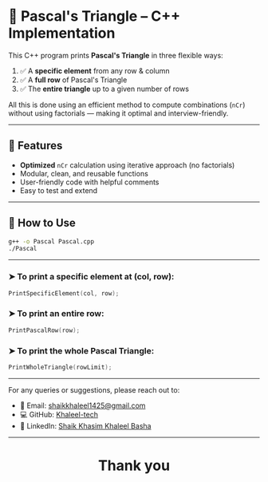 # 🔺 Pascal's Triangle – C++ Implementation

This C++ program prints **Pascal's Triangle** in three flexible ways:

1. ✅ A **specific element** from any row & column  
2. ✅ A **full row** of Pascal's Triangle  
3. ✅ The **entire triangle** up to a given number of rows  

All this is done using an efficient method to compute combinations (`nCr`) without using factorials — making it optimal and interview-friendly.

---

## 📌 Features

- **Optimized** `nCr` calculation using iterative approach (no factorials)
- Modular, clean, and reusable functions
- User-friendly code with helpful comments
- Easy to test and extend

---

## 🔧 How to Use

```bash
g++ -o Pascal Pascal.cpp
./Pascal
```

---
### ➤ To print a specific element at (col, row):
```cpp
PrintSpecificElement(col, row);
```
### ➤ To print an entire row:
```cpp
PrintPascalRow(row);
```
### ➤ To print the whole Pascal Triangle:
```cpp
PrintWholeTriangle(rowLimit);
```

---
For any queries or suggestions, please reach out to:
- 📧 Email: shaikkhaleel1425@gmail.com
- 💻 GitHub: [Khaleel-tech](https://github.com/Khaleel-tech)
- 💼 LinkedIn: [Shaik Khasim Khaleel Basha](https://www.linkedin.com/in/shaik-khasim-khaleel-basha-89b877278/)
---
 <center><h1>Thank you</h1></center>

